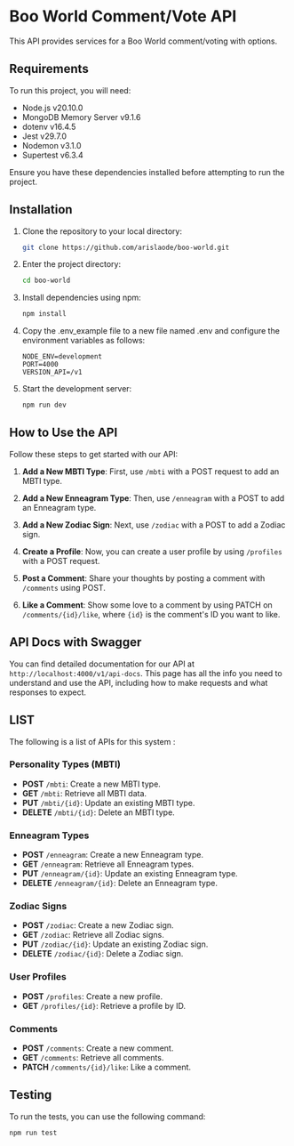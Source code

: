 # Boo World Comment/Vote API

This API provides services for a Boo World comment/voting with options.

## Requirements

To run this project, you will need:

- Node.js v20.10.0
- MongoDB Memory Server v9.1.6
- dotenv v16.4.5
- Jest v29.7.0
- Nodemon v3.1.0
- Supertest v6.3.4

Ensure you have these dependencies installed before attempting to run the project.

## Installation

1. Clone the repository to your local directory:

   ```bash
   git clone https://github.com/arislaode/boo-world.git
   ```

2. Enter the project directory:

   ```bash
   cd boo-world
   ```

3. Install dependencies using npm:

   ```bash
   npm install
   ```

4. Copy the .env_example file to a new file named .env and configure the environment variables as follows:

   ```plaintext
   NODE_ENV=development
   PORT=4000
   VERSION_API=/v1
   ```

5. Start the development server:

   ```bash
   npm run dev
   ```

## How to Use the API

Follow these steps to get started with our API:

1. **Add a New MBTI Type**: First, use `/mbti` with a POST request to add an MBTI type.

2. **Add a New Enneagram Type**: Then, use `/enneagram` with a POST to add an Enneagram type.

3. **Add a New Zodiac Sign**: Next, use `/zodiac` with a POST to add a Zodiac sign.

4. **Create a Profile**: Now, you can create a user profile by using `/profiles` with a POST request.

5. **Post a Comment**: Share your thoughts by posting a comment with `/comments` using POST.

6. **Like a Comment**: Show some love to a comment by using PATCH on `/comments/{id}/like`, where `{id}` is the comment's ID you want to like.

## API Docs with Swagger

You can find detailed documentation for our API at `http://localhost:4000/v1/api-docs`. This page has all the info you need to understand and use the API, including how to make requests and what responses to expect.

## LIST
The following is a list of APIs for this system : 

### Personality Types (MBTI)

- **POST** `/mbti`: Create a new MBTI type.
- **GET** `/mbti`: Retrieve all MBTI data.
- **PUT** `/mbti/{id}`: Update an existing MBTI type.
- **DELETE** `/mbti/{id}`: Delete an MBTI type.

### Enneagram Types

- **POST** `/enneagram`: Create a new Enneagram type.
- **GET** `/enneagram`: Retrieve all Enneagram types.
- **PUT** `/enneagram/{id}`: Update an existing Enneagram type.
- **DELETE** `/enneagram/{id}`: Delete an Enneagram type.

### Zodiac Signs

- **POST** `/zodiac`: Create a new Zodiac sign.
- **GET** `/zodiac`: Retrieve all Zodiac signs.
- **PUT** `/zodiac/{id}`: Update an existing Zodiac sign.
- **DELETE** `/zodiac/{id}`: Delete a Zodiac sign.

### User Profiles

- **POST** `/profiles`: Create a new profile.
- **GET** `/profiles/{id}`: Retrieve a profile by ID.

### Comments

- **POST** `/comments`: Create a new comment.
- **GET** `/comments`: Retrieve all comments.
- **PATCH** `/comments/{id}/like`: Like a comment.

## Testing

To run the tests, you can use the following command:

```bash
npm run test
```